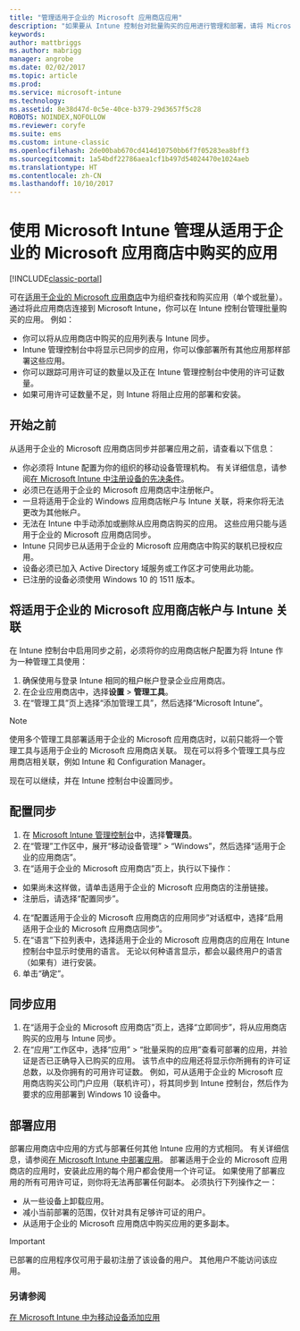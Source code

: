 ```yaml
---
title: "管理适用于企业的 Microsoft 应用商店应用"
description: "如果要从 Intune 控制台对批量购买的应用进行管理和部署，请将 Microsoft Intune 连接到适用于企业的 Microsoft 应用商店"
keywords: 
author: mattbriggs
ms.author: mabrigg
manager: angrobe
ms.date: 02/02/2017
ms.topic: article
ms.prod: 
ms.service: microsoft-intune
ms.technology: 
ms.assetid: 8e38d47d-0c5e-40ce-b379-29d3657f5c28
ROBOTS: NOINDEX,NOFOLLOW
ms.reviewer: coryfe
ms.suite: ems
ms.custom: intune-classic
ms.openlocfilehash: 2de00bab670cd414d10750bb6f7f05283ea8bff3
ms.sourcegitcommit: 1a54bdf22786aea1cf1b497d54024470e1024aeb
ms.translationtype: HT
ms.contentlocale: zh-CN
ms.lasthandoff: 10/10/2017
---
```

# <a name="manage-apps-you-purchased-from-the-microsoft-store-for-business-with-microsoft-intune"></a>使用 Microsoft Intune 管理从适用于企业的 Microsoft 应用商店中购买的应用

[!INCLUDE[classic-portal](../includes/classic-portal.md)]

可在[适用于企业的 Microsoft 应用商店](https://www.microsoft.com/business-store)中为组织查找和购买应用（单个或批量）。 通过将此应用商店连接到 Microsoft Intune，你可以在 Intune 控制台管理批量购买的应用。 例如：
* 你可以将从应用商店中购买的应用列表与 Intune 同步。
* Intune 管理控制台中将显示已同步的应用，你可以像部署所有其他应用那样部署这些应用。
* 你可以跟踪可用许可证的数量以及正在 Intune 管理控制台中使用的许可证数量。
* 如果可用许可证数量不足，则 Intune 将阻止应用的部署和安装。

## <a name="before-you-start"></a>开始之前
从适用于企业的 Microsoft 应用商店同步并部署应用之前，请查看以下信息：
* 你必须将 Intune 配置为你的组织的移动设备管理机构。 有关详细信息，请参阅[在 Microsoft Intune 中注册设备的先决条件](prerequisites-for-enrollment.md)。
* 必须已在适用于企业的 Microsoft 应用商店中注册帐户。
* 一旦将适用于企业的 Windows 应用商店帐户与 Intune 关联，将来你将无法更改为其他帐户。
* 无法在 Intune 中手动添加或删除从应用商店购买的应用。 这些应用只能与适用于企业的 Microsoft 应用商店同步。
* Intune 只同步已从适用于企业的 Microsoft 应用商店中购买的联机已授权应用。
* 设备必须已加入 Active Directory 域服务或工作区才可使用此功能。
* 已注册的设备必须使用 Windows 10 的 1511 版本。

## <a name="associate-your-microsoft-store-for-business-account-with-intune"></a>将适用于企业的 Microsoft 应用商店帐户与 Intune 关联
在 Intune 控制台中启用同步之前，必须将你的应用商店帐户配置为将 Intune 作为一种管理工具使用：
1. 确保使用与登录 Intune 相同的租户帐户登录企业应用商店。
2. 在企业应用商店中，选择**设置** > **管理工具**。
3. 在“管理工具”页上选择“添加管理工具”，然后选择“Microsoft Intune”。

> [!NOTE]
> 使用多个管理工具部署适用于企业的 Microsoft 应用商店时，以前只能将一个管理工具与适用于企业的 Microsoft 应用商店关联。 现在可以将多个管理工具与应用商店相关联，例如 Intune 和 Configuration Manager。

现在可以继续，并在 Intune 控制台中设置同步。

## <a name="configure-synchronization"></a>配置同步

1. 在 [Microsoft Intune 管理控制台](https://manage.microsoft.com)中，选择**管理员**。
2. 在“管理”工作区中，展开“移动设备管理” > “Windows”，然后选择“适用于企业的应用商店”。
3. 在“适用于企业的 Microsoft 应用商店”页上，执行以下操作：
 * 如果尚未这样做，请单击适用于企业的 Microsoft 应用商店的注册链接。
 * 注册后，请选择“配置同步”。
4. 在“配置适用于企业的 Microsoft 应用商店的应用同步”对话框中，选择“启用适用于企业的 Microsoft 应用商店同步”。
5. 在“语言”下拉列表中，选择适用于企业的 Microsoft 应用商店的应用在 Intune 控制台中显示时使用的语言。 无论以何种语言显示，都会以最终用户的语言（如果有）进行安装。
6. 单击“确定”。

## <a name="synchronize-apps"></a>同步应用

1. 在“适用于企业的 Microsoft 应用商店”页上，选择“立即同步”，将从应用商店购买的应用与 Intune 同步。
2. 在“应用”工作区中，选择“应用” > “批量采购的应用”查看可部署的应用，并验证是否已正确导入已购买的应用。 该节点中的应用还将显示你所拥有的许可证总数，以及你拥有的可用许可证数。
例如，可从适用于企业的 Microsoft 应用商店购买公司门户应用（联机许可），将其同步到 Intune 控制台，然后作为要求的应用部署到 Windows 10 设备中。 


## <a name="deploy-apps"></a>部署应用

部署应用商店中应用的方式与部署任何其他 Intune 应用的方式相同。 有关详细信息，请参阅[在 Microsoft Intune 中部署应用](deploy-apps-in-microsoft-intune.md)。
部署适用于企业的 Microsoft 应用商店的应用时，安装此应用的每个用户都会使用一个许可证。 如果使用了部署应用的所有可用许可证，则你将无法再部署任何副本。 必须执行下列操作之一：
* 从一些设备上卸载应用。
* 减小当前部署的范围，仅针对具有足够许可证的用户。
* 从适用于企业的 Microsoft 应用商店中购买应用的更多副本。

> [!Important]
> 已部署的应用程序仅可用于最初注册了该设备的用户。 其他用户不能访问该应用。


### <a name="see-also"></a>另请参阅
[在 Microsoft Intune 中为移动设备添加应用](add-apps-for-mobile-devices-in-microsoft-intune.md)
